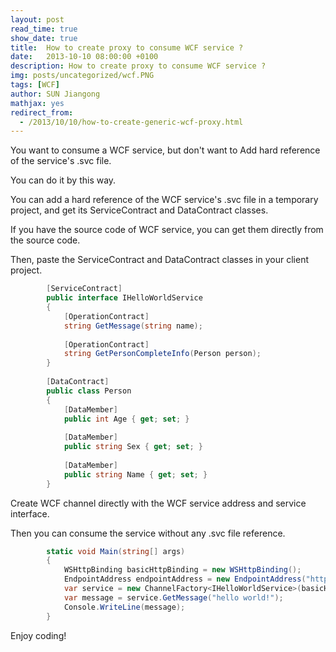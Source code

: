 ```yaml
---
layout: post
read_time: true
show_date: true
title:  How to create proxy to consume WCF service ?
date:   2013-10-10 08:00:00 +0100
description: How to create proxy to consume WCF service ?
img: posts/uncategorized/wcf.PNG
tags: [WCF]
author: SUN Jiangong
mathjax: yes
redirect_from:
  - /2013/10/10/how-to-create-generic-wcf-proxy.html
---
```


You want to consume a WCF service, but don't want to Add hard reference of the service's .svc file.

You can do it by this way.

You can add a hard reference of the WCF service's .svc file in a temporary project, and get its ServiceContract and DataContract classes.

If you have the source code of WCF service, you can get them directly from the source code.

<!--more-->

Then, paste the ServiceContract and DataContract classes in your client project.

```csharp        
        [ServiceContract]
        public interface IHelloWorldService
        {
            [OperationContract]
            string GetMessage(string name);
 
            [OperationContract]
            string GetPersonCompleteInfo(Person person);
        }
 
        [DataContract]
        public class Person
        {
            [DataMember]
            public int Age { get; set; }
 
            [DataMember]
            public string Sex { get; set; }
 
            [DataMember]
            public string Name { get; set; }
        }
```

Create WCF channel directly with the WCF service address and service interface.

Then you can consume the service without any .svc file reference.

```csharp
        static void Main(string[] args)
        {
            WSHttpBinding basicHttpBinding = new WSHttpBinding();
            EndpointAddress endpointAddress = new EndpointAddress("http://localhost:8080/HostDevServer/HelloWorldService.svc");
            var service = new ChannelFactory<IHelloWorldService>(basicHttpBinding, endpointAddress).CreateChannel();
            var message = service.GetMessage("hello world!");
            Console.WriteLine(message);
        }
```


Enjoy coding! 